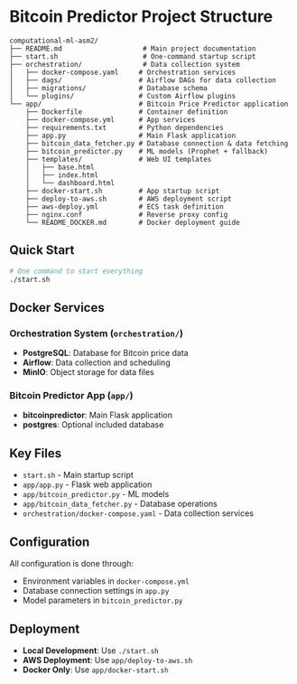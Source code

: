 # Bitcoin Predictor Project Structure

```
computational-ml-asm2/
├── README.md                    # Main project documentation
├── start.sh                     # One-command startup script
├── orchestration/               # Data collection system
│   ├── docker-compose.yaml     # Orchestration services
│   ├── dags/                   # Airflow DAGs for data collection
│   ├── migrations/             # Database schema
│   └── plugins/                # Custom Airflow plugins
└── app/                        # Bitcoin Price Predictor application
    ├── Dockerfile              # Container definition
    ├── docker-compose.yml      # App services
    ├── requirements.txt        # Python dependencies
    ├── app.py                  # Main Flask application
    ├── bitcoin_data_fetcher.py # Database connection & data fetching
    ├── bitcoin_predictor.py    # ML models (Prophet + fallback)
    ├── templates/              # Web UI templates
    │   ├── base.html
    │   ├── index.html
    │   └── dashboard.html
    ├── docker-start.sh         # App startup script
    ├── deploy-to-aws.sh        # AWS deployment script
    ├── aws-deploy.yml          # ECS task definition
    ├── nginx.conf              # Reverse proxy config
    └── README_DOCKER.md        # Docker deployment guide
```

## **Quick Start**

```bash
# One command to start everything
./start.sh
```

## **Docker Services**

### **Orchestration System** (`orchestration/`)
- **PostgreSQL**: Database for Bitcoin price data
- **Airflow**: Data collection and scheduling
- **MinIO**: Object storage for data files

### **Bitcoin Predictor App** (`app/`)
- **bitcoinpredictor**: Main Flask application
- **postgres**: Optional included database

## **Key Files**

- `start.sh` - Main startup script
- `app/app.py` - Flask web application
- `app/bitcoin_predictor.py` - ML models
- `app/bitcoin_data_fetcher.py` - Database operations
- `orchestration/docker-compose.yaml` - Data collection services

## **Configuration**

All configuration is done through:
- Environment variables in `docker-compose.yml`
- Database connection settings in `app.py`
- Model parameters in `bitcoin_predictor.py`

##  **Deployment**

- **Local Development**: Use `./start.sh`
- **AWS Deployment**: Use `app/deploy-to-aws.sh`
- **Docker Only**: Use `app/docker-start.sh`
